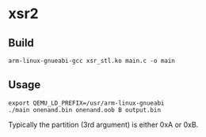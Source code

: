 # xsr2

## Build

```
arm-linux-gnueabi-gcc xsr_stl.ko main.c -o main
```

## Usage

```
export QEMU_LD_PREFIX=/usr/arm-linux-gnueabi
./main onenand.bin onenand.oob B output.bin
```

Typically the partition (3rd argument) is either 0xA or 0xB.
